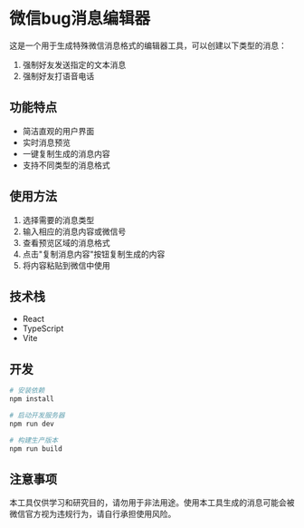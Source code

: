 # 微信bug消息编辑器

这是一个用于生成特殊微信消息格式的编辑器工具，可以创建以下类型的消息：

1. 强制好友发送指定的文本消息
2. 强制好友打语音电话

## 功能特点

- 简洁直观的用户界面
- 实时消息预览
- 一键复制生成的消息内容
- 支持不同类型的消息格式

## 使用方法

1. 选择需要的消息类型
2. 输入相应的消息内容或微信号
3. 查看预览区域的消息格式
4. 点击"复制消息内容"按钮复制生成的内容
5. 将内容粘贴到微信中使用

## 技术栈

- React
- TypeScript
- Vite

## 开发

```bash
# 安装依赖
npm install

# 启动开发服务器
npm run dev

# 构建生产版本
npm run build
```

## 注意事项

本工具仅供学习和研究目的，请勿用于非法用途。使用本工具生成的消息可能会被微信官方视为违规行为，请自行承担使用风险。
